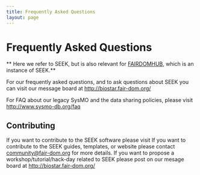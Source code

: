 ```yaml
---
title: Frequently Asked Questions
layout: page
---
```


# Frequently Asked Questions

** Here we refer to SEEK, but is also relevant for [FAIRDOMHUB](https://www.fairdomhub.org/), which is an instance of SEEK.**

For our frequently asked questions, and to ask questions about SEEK you can visit our message board at http://biostar.fair-dom.org/

For FAQ about our legacy SysMO and the data sharing policies, please visit http://www.sysmo-db.org/faq

## Contributing 
If you want to contribute to the SEEK software please visit
If you want to contribute to the SEEK guides, templates, or website please contact <community@fair-dom.org> for more details.
If you want to propose a workshop/tutorial/hack-day related to SEEK please post on our mesage board at http://biostar.fair-dom.org/
  